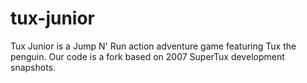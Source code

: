 tux-junior
==========

Tux Junior is a Jump N' Run action adventure game featuring Tux the penguin. Our code is a fork based on 2007 SuperTux development snapshots.
